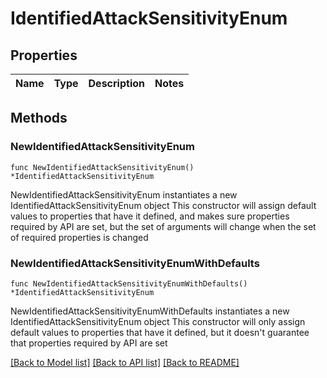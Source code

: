# IdentifiedAttackSensitivityEnum

## Properties

Name | Type | Description | Notes
------------ | ------------- | ------------- | -------------

## Methods

### NewIdentifiedAttackSensitivityEnum

`func NewIdentifiedAttackSensitivityEnum() *IdentifiedAttackSensitivityEnum`

NewIdentifiedAttackSensitivityEnum instantiates a new IdentifiedAttackSensitivityEnum object
This constructor will assign default values to properties that have it defined,
and makes sure properties required by API are set, but the set of arguments
will change when the set of required properties is changed

### NewIdentifiedAttackSensitivityEnumWithDefaults

`func NewIdentifiedAttackSensitivityEnumWithDefaults() *IdentifiedAttackSensitivityEnum`

NewIdentifiedAttackSensitivityEnumWithDefaults instantiates a new IdentifiedAttackSensitivityEnum object
This constructor will only assign default values to properties that have it defined,
but it doesn't guarantee that properties required by API are set


[[Back to Model list]](../README.md#documentation-for-models) [[Back to API list]](../README.md#documentation-for-api-endpoints) [[Back to README]](../README.md)


